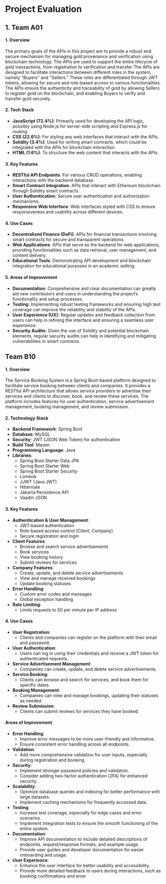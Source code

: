# Project Evaluation 

## 1. Team A01
#### 1. Overview
The primary goals of the APIs in this project are to provide a robust and secure mechanism for managing gold provenance and verification using blockchain technology. The APIs are used to support the entire lifecycle of gold transactions, from registration to verification and transfer The APIs are designed to facilitate interactions between different roles in the system, namely "Buyers" and "Sellers." These roles are differentiated through JWT tokens, allowing for secure and role-based access to various functionalities. The APIs ensure the authenticity and traceability of gold by allowing Sellers to register gold on the blockchain, and enabling Buyers to verify and transfer gold securely.

#### 2. Tech Stack

- **JavaScript (72.4%)**: Primarily used for developing the API logic, possibly using Node.js for server-side scripting and Express.js for routing.
- **CSS (22.6%)**: For styling any web interfaces that interact with the APIs.
- **Solidity (3.4%)**: Used for writing smart contracts, which could be integrated with the APIs for blockchain interaction.
- **HTML (1.6%)**: To structure the web content that interacts with the APIs.

#### 3. Key Features

- **RESTful API Endpoints**: For various CRUD operations, enabling interactions with the backend database.
- **Smart Contract Integration**: APIs that interact with Ethereum blockchain through Solidity smart contracts.
- **User Authentication**: Secure user authentication and authorization mechanisms.
- **Responsive Web Interface**: Web interfaces styled with CSS to ensure responsiveness and usability across different devices.

#### 4. Use Cases

- **Decentralized Finance (DeFi)**: APIs for financial transactions involving smart contracts for secure and transparent operations.
- **Web Applications**: APIs that serve as the backend for web applications, providing functionalities such as data retrieval, user management, and content delivery.
- **Educational Tools**: Demonstrating API development and blockchain integration for educational purposes in an academic setting.

#### 5. Areas of Improvement

- **Documentation**: Comprehensive and clear documentation can greatly aid new contributors and users in understanding the project’s functionality and setup processes.
- **Testing**: Implementing robust testing frameworks and ensuring high test coverage can improve the reliability and stability of the APIs.
- **User Experience (UX)**: Regular updates and feedback collection from users can help in refining the interface and ensuring a seamless user experience.
- **Security Audits**: Given the use of Solidity and potential blockchain elements, regular security audits can help in identifying and mitigating vulnerabilities in smart contracts.


## Team B10
#### 1. Overview
The Service Booking System is a Spring Boot-based platform designed to facilitate service booking between clients and companies. It provides a RESTful API architecture that allows service providers to advertise their services and clients to discover, book, and review these services. The platform includes features for user authentication, service advertisement management, booking management, and review submission.

#### 2. Technology Stack
- **Backend Framework**: Spring Boot
- **Database**: MySQL
- **Security**: JWT (JSON Web Token) for authentication
- **Build Tool**: Maven
- **Programming Language**: Java
- **Libraries**:
  - Spring Boot Starter Data JPA
  - Spring Boot Starter Web
  - Spring Boot Starter Security
  - Lombok
  - JJWT (Java JWT)
  - Hibernate
  - Jakarta Persistence API
  - Vaadin JSON

#### 3. Key Features
- **Authentication & User Management**:
  - JWT-based authentication
  - Role-based access control (Client, Company)
  - Secure registration and login
- **Client Features**:
  - Browse and search service advertisements
  - Book services
  - View booking history
  - Submit reviews for services
- **Company Features**:
  - Create, update, and delete service advertisements
  - View and manage received bookings
  - Update booking statuses
- **Error Handling**:
  - Custom error codes and messages
  - Global exception handling
- **Rate Limiting**:
  - Limits requests to 50 per minute per IP address

#### 4. Use Cases
- **User Registration**:
   - Clients and companies can register on the platform with their email and password.
- **User Authentication**:
   - Users can log in using their credentials and receive a JWT token for authenticated requests.
- **Service Advertisement Management**:
   - Companies can create, update, and delete service advertisements.
- **Service Booking**:
   - Clients can browse and search for services, and book them for specific dates.
- **Booking Management**:
   - Companies can view and manage bookings, updating their statuses as needed.
- **Review Submission**:
   - Clients can submit reviews for services they have booked.

#### Areas of Improvement
- **Error Handling**:
   - Improve error messages to be more user-friendly and informative.
   - Ensure consistent error handling across all endpoints.
- **Validation**:
   - Add more comprehensive validation for user inputs, especially during registration and booking.
- **Security**:
   - Implement stronger password policies and validation.
   - Consider adding two-factor authentication (2FA) for enhanced security.
- **Scalability**:
   - Optimize database queries and indexing for better performance with large datasets.
   - Implement caching mechanisms for frequently accessed data.
- **Testing**:
   - Increase test coverage, especially for edge cases and error scenarios.
   - Implement integration tests to ensure the smooth functioning of the entire system.
- **Documentation**:
   - Improve API documentation to include detailed descriptions of endpoints, request/response formats, and example usage.
   - Provide user guides and developer documentation for easier onboarding and usage.
- **User Experience**:
   - Enhance the user interface for better usability and accessibility.
   - Provide more detailed feedback to users during interactions, such as booking confirmations and error 

